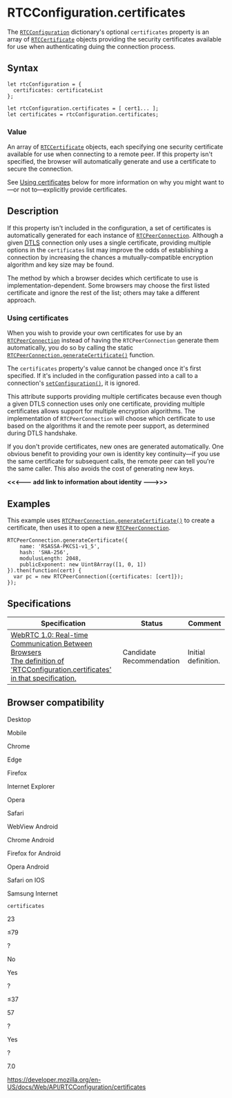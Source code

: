 RTCConfiguration.certificates
=============================

The [`RTCConfiguration`](../rtcconfiguration) dictionary's optional `certificates` property is an array of [`RTCCertificate`](../rtccertificate) objects providing the security certificates available for use when authenticating duing the connection process.

Syntax
------

    let rtcConfiguration = {
      certificates: certificateList
    };

    let rtcConfiguration.certificates = [ cert1... ];
    let certificates = rtcConfiguration.certificates;

### Value

An array of [`RTCCertificate`](../rtccertificate) objects, each specifying one security certificate available for use when connecting to a remote peer. If this property isn't specified, the browser will automatically generate and use a certificate to secure the connection.

See [Using certificates](#using_certificates) below for more information on why you might want to—or not to—explicitly provide certificates.

Description
-----------

If this property isn't included in the configuration, a set of certificates is automatically generated for each instance of [`RTCPeerConnection`](../rtcpeerconnection). Although a given [DTLS](https://developer.mozilla.org/en-US/docs/Glossary/DTLS) connection only uses a single certificate, providing multiple options in the `certificates` list may improve the odds of establishing a connection by increasing the chances a mutually-compatible encryption algorithm and key size may be found.

The method by which a browser decides which certificate to use is implementation-dependent. Some browsers may choose the first listed certificate and ignore the rest of the list; others may take a different approach.

### Using certificates

When you wish to provide your own certificates for use by an [`RTCPeerConnection`](../rtcpeerconnection) instead of having the `RTCPeerConnection` generate them automatically, you do so by calling the static [`RTCPeerConnection.generateCertificate()`](../rtcpeerconnection/generatecertificate) function.

The `certificates` property's value cannot be changed once it's first specified. If it's included in the configuration passed into a call to a connection's [`setConfiguration()`](../rtcpeerconnection/setconfiguration), it is ignored.

This attribute supports providing multiple certificates because even though a given DTLS connection uses only one certificate, providing multiple certificates allows support for multiple encryption algorithms. The implementation of `RTCPeerConnection` will choose which certificate to use based on the algorithms it and the remote peer support, as determined during DTLS handshake.

If you don't provide certificates, new ones are generated automatically. One obvious benefit to providing your own is identity key continuity—if you use the same certificate for subsequent calls, the remote peer can tell you're the same caller. This also avoids the cost of generating new keys.

**&lt;&lt;&lt;--- add link to information about identity ---&gt;&gt;&gt;**

Examples
--------

This example uses [`RTCPeerConnection.generateCertificate()`](../rtcpeerconnection/generatecertificate) to create a certificate, then uses it to open a new [`RTCPeerConnection`](../rtcpeerconnection).

    RTCPeerConnection.generateCertificate({
        name: 'RSASSA-PKCS1-v1_5',
        hash: 'SHA-256',
        modulusLength: 2048,
        publicExponent: new Uint8Array([1, 0, 1])
    }).then(function(cert) {
      var pc = new RTCPeerConnection({certificates: [cert]});
    });

Specifications
--------------

<table><thead><tr class="header"><th>Specification</th><th>Status</th><th>Comment</th></tr></thead><tbody><tr class="odd"><td><a href="https://w3c.github.io/webrtc-pc/#dom-rtcconfiguration-certificates">WebRTC 1.0: Real-time Communication Between Browsers<br />
<span class="small">The definition of 'RTCConfiguration.certificates' in that specification.</span></a></td><td><span class="spec-cr">Candidate Recommendation</span></td><td>Initial definition.</td></tr></tbody></table>

Browser compatibility
---------------------

Desktop

Mobile

Chrome

Edge

Firefox

Internet Explorer

Opera

Safari

WebView Android

Chrome Android

Firefox for Android

Opera Android

Safari on IOS

Samsung Internet

`certificates`

23

≤79

?

No

Yes

?

≤37

57

?

Yes

?

7.0

<a href="https://developer.mozilla.org/en-US/docs/Web/API/RTCConfiguration/certificates" class="_attribution-link">https://developer.mozilla.org/en-US/docs/Web/API/RTCConfiguration/certificates</a>
